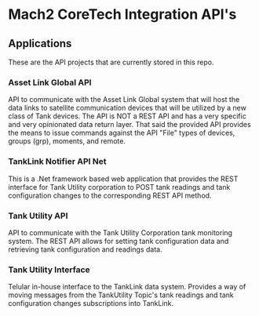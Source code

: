 # Mach2 CoreTech Integration API's

## Applications

These are the API projects that are currently stored in this repo.

### Asset Link Global API

API to communicate with the Asset Link Global system that will host the data links to satellite communication devices that will be utilized by a new class of Tank devices.
The API is NOT a REST API and has a very specific and very opinionated data return layer.  That said the provided API provides the means to issue commands against the API "File" types of devices, groups (grp), moments, and remote.

### TankLink Notifier API Net

This is a .Net framework based web application that provides the REST interface for Tank Utility corporation to POST tank readings and tank configuration changes to the corresponding REST API method.

### Tank Utility API
API to communicate with the Tank Utility Corporation tank monitoring system.  The REST API allows for setting tank configuration data and retrieving tank configuration and readings data.

### Tank Utility Interface
Telular in-house interface to the TankLink data system.  Provides a way of moving messages from the TankUtility Topic's tank readings and tank configuration changes subscriptions into TankLink.


